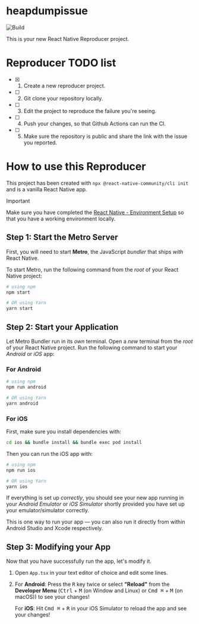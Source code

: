 # heapdumpissue

![Build](https://github.com/abbasvlb/heapdumpissue/workflows/Pre%20Merge%20Checks/badge.svg)

This is your new React Native Reproducer project.

# Reproducer TODO list

- [x] 1. Create a new reproducer project.
- [ ] 2. Git clone your repository locally.
- [ ] 3. Edit the project to reproduce the failure you're seeing.
- [ ] 4. Push your changes, so that Github Actions can run the CI.
- [ ] 5. Make sure the repository is public and share the link with the issue you reported.

# How to use this Reproducer

This project has been created with `npx @react-native-community/cli init` and is a vanilla React Native app.

> [!IMPORTANT]  
> Make sure you have completed the [React Native - Environment Setup](https://reactnative.dev/docs/set-up-your-environment) so that you have a working environment locally.

## Step 1: Start the Metro Server

First, you will need to start **Metro**, the JavaScript _bundler_ that ships _with_ React Native.

To start Metro, run the following command from the _root_ of your React Native project:

```bash
# using npm
npm start

# OR using Yarn
yarn start
```

## Step 2: Start your Application

Let Metro Bundler run in its _own_ terminal. Open a _new_ terminal from the _root_ of your React Native project. Run the following command to start your _Android_ or _iOS_ app:

### For Android

```bash
# using npm
npm run android

# OR using Yarn
yarn android
```

### For iOS

First, make sure you install dependencies with:

```bash
cd ios && bundle install && bundle exec pod install
```

Then you can run the iOS app with:

```bash
# using npm
npm run ios

# OR using Yarn
yarn ios
```

If everything is set up _correctly_, you should see your new app running in your _Android Emulator_ or _iOS Simulator_ shortly provided you have set up your emulator/simulator correctly.

This is one way to run your app — you can also run it directly from within Android Studio and Xcode respectively.

## Step 3: Modifying your App

Now that you have successfully run the app, let's modify it.

1. Open `App.tsx` in your text editor of choice and edit some lines.
2. For **Android**: Press the <kbd>R</kbd> key twice or select **"Reload"** from the **Developer Menu** (<kbd>Ctrl</kbd> + <kbd>M</kbd> (on Window and Linux) or <kbd>Cmd ⌘</kbd> + <kbd>M</kbd> (on macOS)) to see your changes!

   For **iOS**: Hit <kbd>Cmd ⌘</kbd> + <kbd>R</kbd> in your iOS Simulator to reload the app and see your changes!
